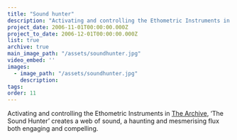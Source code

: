 ```yaml
---
title: "Sound hunter"
description: "Activating and controlling the Ethometric Instruments in The Archive, The Sound Hunter creates a web of sound, a haunting and mesmerising flux both engaging and compelling."
project_date: 2006-11-01T00:00:00.000Z
project_to_date: 2006-12-01T00:00:00.000Z
list: true
archive: true
main_image_path: "/assets/soundhunter.jpg"
video_embed: ''
images:
  - image_path: "/assets/soundhunter.jpg"
    description:
tags:
order: 11  
---
```

Activating and controlling the Ethometric Instruments in <a href="{{ site.base_url }}/projects/the_archive/">The Archive</a>, ‘The Sound Hunter’ creates a web of sound, a haunting and mesmerising flux both engaging and compelling.


